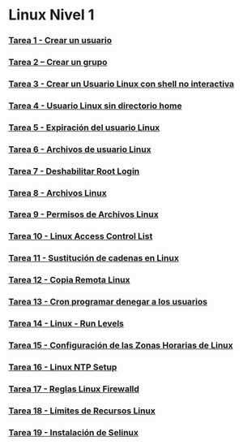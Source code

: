 # Linux Nivel 1

### [Tarea 1 - Crear un usuario](https://github.com/javi-rod/kodekloud-engineer-task/tree/master/ESP/LINUX/LinuxN1/Tarea01.md)

### [Tarea 2 – Crear un grupo](https://github.com/javi-rod/kodekloud-engineer-task/tree/master/ESP/LINUX/LinuxN1/Tarea02.md)

### [Tarea 3 - Crear un Usuario Linux con shell no interactiva](https://github.com/javi-rod/kodekloud-engineer-task/tree/master/ESP/LINUX/LinuxN1/Tarea03.md)

### [Tarea 4 - Usuario Linux sin directorio home](https://github.com/javi-rod/kodekloud-engineer-task/tree/master/ESP/LINUX/LinuxN1/Tarea04.md)

### [Tarea 5 - Expiración del usuario Linux](https://github.com/javi-rod/kodekloud-engineer-task/tree/master/ESP/LINUX/LinuxN1/Tarea05.md)

### [Tarea 6 - Archivos de usuario Linux](https://github.com/javi-rod/kodekloud-engineer-task/tree/master/ESP/LINUX/LinuxN1/Tarea06.md)

### [Tarea 7 - Deshabilitar Root Login](https://github.com/javi-rod/kodekloud-engineer-task/tree/master/ESP/LINUX/LinuxN1/Tarea07.md)

### [Tarea 8 - Archivos Linux](https://github.com/javi-rod/kodekloud-engineer-task/tree/master/ESP/LINUX/LinuxN1/Tarea08.md)

### [Tarea 9 - Permisos de Archivos Linux](https://github.com/javi-rod/kodekloud-engineer-task/tree/master/ESP/LINUX/LinuxN1/Tarea09.md)

### [Tarea 10 - Linux Access Control List](https://github.com/javi-rod/kodekloud-engineer-task/tree/master/ESP/LINUX/LinuxN1/Tarea10.md)

### [Tarea 11 - Sustitución de cadenas en Linux](https://github.com/javi-rod/kodekloud-engineer-task/tree/master/ESP/LINUX/LinuxN1/Tarea11.md)

### [Tarea 12 - Copia Remota Linux](https://github.com/javi-rod/kodekloud-engineer-task/tree/master/ESP/LINUX/LinuxN1/Tarea12.md)

### [Tarea 13 - Cron programar denegar a los usuarios](https://github.com/javi-rod/kodekloud-engineer-task/tree/master/ESP/LINUX/LinuxN1/Tarea13.md)

### [Tarea 14 - Linux - Run Levels](https://github.com/javi-rod/kodekloud-engineer-task/tree/master/ESP/LINUX/LinuxN1/Tarea14.md)

### [Tarea 15 - Configuración de las Zonas Horarias de Linux](https://github.com/javi-rod/kodekloud-engineer-task/tree/master/ESP/LINUX/LinuxN1/Tarea15.md)

### [Tarea 16 - Linux NTP Setup](https://github.com/javi-rod/kodekloud-engineer-task/tree/master/ESP/LINUX/LinuxN1/Tarea16.md)

### [Tarea 17 - Reglas Linux Firewalld](https://github.com/javi-rod/kodekloud-engineer-task/tree/master/ESP/LINUX/LinuxN1/Tarea17.md)

### [Tarea 18 - Límites de Recursos Linux](https://github.com/javi-rod/kodekloud-engineer-task/tree/master/ESP/LINUX/LinuxN1/Tarea18.md)

### [Tarea 19 - Instalación de Selinux](https://github.com/javi-rod/kodekloud-engineer-task/tree/master/ESP/LINUX/LinuxN1/Tarea19.md)

